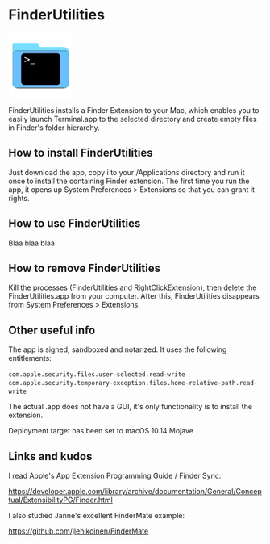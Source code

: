 # FinderUtilities

![FinderUtilities logo image](https://github.com/suolapeikko/suolapeikko.github.io/blob/master/images/finderutilities_logo.png)

FinderUtilities installs a Finder Extension to your Mac, which enables you to easily launch Terminal.app to the selected directory and create empty files in Finder's folder hierarchy.

## How to install FinderUtilities
Just download the app, copy i to your /Applications directory and run it once to install the containing Finder extension. The first time you run the app, it opens up System Preferences > Extensions so that you can grant it rights.

## How to use FinderUtilities
Blaa blaa blaa

## How to remove FinderUtilities
Kill the processes (FinderUtilities and RightClickExtension), then delete the FinderUtilities.app from your computer. After this, FinderUtilities disappears from System Preferences > Extensions.

## Other useful info
The app is signed, sandboxed and notarized. It uses the following entitlements:

`com.apple.security.files.user-selected.read-write`
`com.apple.security.temporary-exception.files.home-relative-path.read-write`

The actual .app does not have a GUI, it's only functionality is to install the extension.

Deployment target has been set to macOS 10.14 Mojave

## Links and kudos
I read Apple's App Extension Programming Guide / Finder Sync:

https://developer.apple.com/library/archive/documentation/General/Conceptual/ExtensibilityPG/Finder.html

I also studied Janne's excellent FinderMate example:

https://github.com/jlehikoinen/FinderMate

